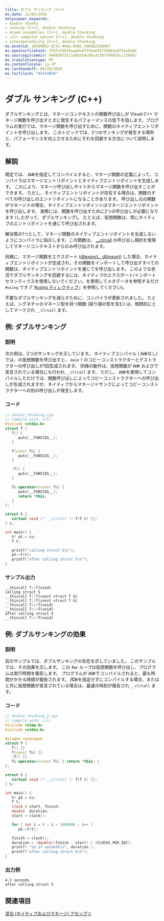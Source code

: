 ```yaml
---
title: ダブル サンキング (C++)
ms.date: 11/04/2016
helpviewer_keywords:
- double thunks
- interop [C++], double thunking
- mixed assemblies [C++], double thunking
- /clr compiler option [C++], double thunking
- interoperability [C++], double thunking
ms.assetid: a85090b2-dc3c-498a-b40c-340db229dd6f
ms.openlocfilehash: 3f0fc5567baaa0c4f3fea410770963adf51e8366
ms.sourcegitcommit: 94893973211d0b254c8bcdcf0779997dcc136b0c
ms.translationtype: MT
ms.contentlocale: ja-JP
ms.lasthandoff: 09/28/2020
ms.locfileid: "91414010"
---
```

# <a name="double-thunking-c"></a>ダブル サンキング (C++)

ダブルサンキングとは、マネージコンテキストの関数呼び出しが Visual C++ マネージ関数を呼び出すときに発生するパフォーマンスの低下を指します。プログラムの実行では、マネージ関数を呼び出すために、関数のネイティブエントリポイントを呼び出します。 このトピックでは、2つのサンキングが発生する場所と、パフォーマンスを向上させるためにそれを回避する方法について説明します。

## <a name="remarks"></a>解説

既定では、 **/clr**を指定してコンパイルすると、マネージ関数の定義によって、コンパイラはマネージエントリポイントとネイティブエントリポイントを生成します。 これにより、マネージ呼び出しサイトからマネージ関数を呼び出すことができます。 ただし、ネイティブエントリポイントが存在する場合は、関数のすべての呼び出しのエントリポイントになることがあります。 呼び出し元の関数がマネージドの場合、ネイティブエントリポイントはマネージエントリポイントを呼び出します。 実際には、関数を呼び出すために2つの呼び出しが必要になります (したがって、ダブルサンキング)。 たとえば、仮想関数は、常にネイティブのエントリポイントを通じて呼び出されます。

解決策の1つとして、マネージ関数のネイティブエントリポイントを生成しないようにコンパイラに指示します。この関数は、 [__clrcall](../cpp/clrcall.md) の呼び出し規約を使用してマネージコンテキストからのみ呼び出されます。

同様に、マネージ関数をエクスポート ([dllexport、dllimport](../cpp/dllexport-dllimport.md)) した場合、ネイティブエントリポイントが生成され、その関数をインポートして呼び出すすべての関数は、ネイティブエントリポイントを通じてを呼び出します。 このような状況でダブルサンキングを回避するには、ネイティブのエクスポート/インポートセマンティクスを使用しないでください。を使用してメタデータを参照するだけ `#using` です (「 [#using ディレクティブ](../preprocessor/hash-using-directive-cpp.md)」を参照してください)。

不要なダブルサンキングを減らすために、コンパイラが更新されました。 たとえば、シグネチャのマネージ型を持つ関数 (戻り値の型を含む) は、暗黙的にとしてマークされ `__clrcall` ます。

## <a name="example-double-thunking"></a>例: ダブルサンキング

### <a name="description"></a>説明

次の例は、2つのサンキングを示しています。 ネイティブコンパイル ( **/clr**なし) では、の仮想関数を呼び出すと、 `main` `T` のコピーコンストラクターとデストラクターの呼び出しが1回生成されます。 同様の動作は、仮想関数が **/clr** およびで宣言されている場合にも行われ `__clrcall` ます。 ただし、 **/clr**を使用してコンパイルしただけでは、関数呼び出しによってコピーコンストラクターへの呼び出しが生成されますが、ネイティブからマネージドサンクによってコピーコンストラクターへの別の呼び出しが発生します。

### <a name="code"></a>コード

```cpp
// double_thunking.cpp
// compile with: /clr
#include <stdio.h>
struct T {
   T() {
      puts(__FUNCSIG__);
   }

   T(const T&) {
      puts(__FUNCSIG__);
   }

   ~T() {
      puts(__FUNCSIG__);
   }

   T& operator=(const T&) {
      puts(__FUNCSIG__);
      return *this;
   }
};

struct S {
   virtual void /* __clrcall */ f(T t) {};
} s;

int main() {
   S* pS = &s;
   T t;

   printf("calling struct S\n");
   pS->f(t);
   printf("after calling struct S\n");
}
```

### <a name="sample-output"></a>サンプル出力

```
__thiscall T::T(void)
calling struct S
__thiscall T::T(const struct T &)
__thiscall T::T(const struct T &)
__thiscall T::~T(void)
__thiscall T::~T(void)
after calling struct S
__thiscall T::~T(void)
```

## <a name="example-effect-of-double-thunking"></a>例: ダブルサンキングの効果

### <a name="description"></a>説明

前のサンプルでは、ダブルサンキングの存在を示していました。 このサンプルでは、その効果を示します。 この **`for`** ループは仮想関数を呼び出し、プログラムは実行時間を報告します。 プログラムが **/clr**でコンパイルされると、最も時間がかかる時間が報告されます。 **/Clr**を指定せずにコンパイルする場合、またはと共に仮想関数が宣言されている場合は、最速の時刻が報告され `__clrcall` ます。

### <a name="code"></a>コード

```cpp
// double_thunking_2.cpp
// compile with: /clr
#include <time.h>
#include <stdio.h>

#pragma unmanaged
struct T {
   T() {}
   T(const T&) {}
   ~T() {}
   T& operator=(const T&) { return *this; }
};

struct S {
   virtual void /* __clrcall */ f(T t) {};
} s;

int main() {
   S* pS = &s;
   T t;
   clock_t start, finish;
   double  duration;
   start = clock();

   for ( int i = 0 ; i < 1000000 ; i++ )
      pS->f(t);

   finish = clock();
   duration = (double)(finish - start) / (CLOCKS_PER_SEC);
   printf( "%2.1f seconds\n", duration );
   printf("after calling struct S\n");
}
```

### <a name="sample-output"></a>出力例

```
4.2 seconds
after calling struct S
```

## <a name="see-also"></a>関連項目

[混合 (ネイティブおよびマネージ) アセンブリ](../dotnet/mixed-native-and-managed-assemblies.md)
